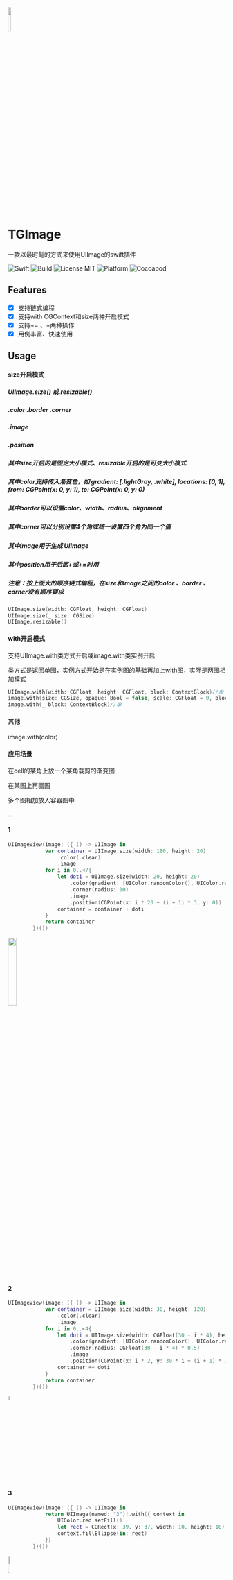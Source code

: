 <img src="https://github.com/targetcloud/TGImage/blob/master/snapShot/Banners.png" width = "12%" hight = "12%"/>

# TGImage

一款以最时髦的方式来使用UIImage的swift插件

![Swift](https://img.shields.io/badge/Swift-3.0-orange.svg)
![Build](https://img.shields.io/badge/build-passing-green.svg)
![License MIT](https://img.shields.io/badge/license-MIT-green.svg?style=flat)
![Platform](https://img.shields.io/cocoapods/p/Pastel.svg?style=flat)
![Cocoapod](https://img.shields.io/badge/pod-v0.0.1-blue.svg)


## Features
- [x] 支持链式编程
- [x] 支持with CGContext和size两种开启模式
- [x] 支持+= 、+两种操作
- [x] 用例丰富、快速使用

## Usage

#### size开启模式

##### UIImage.size() 或.resizable()
##### .color .border .corner
##### .image
##### .position

##### 其中size开启的是固定大小模式、resizable开启的是可变大小模式
##### 其中color支持传入渐变色，如 gradient: [.lightGray, .white], locations: [0, 1], from: CGPoint(x: 0, y: 1), to: CGPoint(x: 0, y: 0)
##### 其中border可以设置color、width、radius、alignment
##### 其中corner可以分别设置4个角或统一设置四个角为同一个值
##### 其中image用于生成 UIImage
##### 其中position用于后面+或+=时用

##### 注意：按上面大的顺序链式编程，在size和image之间的color 、border 、corner没有顺序要求

```swift
UIImage.size(width: CGFloat, height: CGFloat)
UIImage.size(_ size: CGSize)
UIImage.resizable()
```

#### with开启模式

支持UIImage.with类方式开启或image.with类实例开启

类方式是返回单图，实例方式开始是在实例图的基础再加上with图，实际是两图相加模式

```swift
UIImage.with(width: CGFloat, height: CGFloat, block: ContextBlock)//单
image.with(size: CGSize, opaque: Bool = false, scale: CGFloat = 0, block: ContextBlock)//相加
image.with(_ block: ContextBlock)//单
```

#### 其他

image.with(color)


#### 应用场景

在cell的某角上放一个某角载剪的渐变图

在某图上再画图

多个图相加放入容器图中

…

#### 1

```swift
UIImageView(image: ({ () -> UIImage in
            var container = UIImage.size(width: 180, height: 20)
                .color(.clear)
                .image
            for i in 0..<7{
                let doti = UIImage.size(width: 20, height: 20)
                    .color(gradient: [UIColor.randomColor(), UIColor.randomColor()], locations: [0, 1], from: CGPoint(x: 0, y: 0), to: CGPoint(x: 1, y: 1))
                    .corner(radius: 10)
                    .image
                    .position(CGPoint(x: i * 20 + (i + 1) * 3, y: 0))
                container = container + doti
            }
            return container
        })())
```

<img src="https://github.com/targetcloud/TGImage/blob/master/snapShot/1.png" width = "20%" hight = "20%"/>


#### 2

```swift
UIImageView(image: ({ () -> UIImage in
            var container = UIImage.size(width: 30, height: 120)
                .color(.clear)
                .image
            for i in 0..<4{
                let doti = UIImage.size(width: CGFloat(30 - i * 4), height: CGFloat(30 - i * 4))
                    .color(gradient: [UIColor.randomColor(), UIColor.randomColor()], locations: [0, 1], from: CGPoint(x: 0, y: 0), to: CGPoint(x: 1, y: 1))
                    .corner(radius: CGFloat(30 - i * 4) * 0.5)
                    .image
                    .position(CGPoint(x: i * 2, y: 30 * i + (i + 1) * 3))
                container += doti
            }
            return container
        })())
```

<img src="https://github.com/targetcloud/TGImage/blob/master/snapShot/2.png" width = "5%" hight = "5%"/>


#### 3

```swift
UIImageView(image: ({ () -> UIImage in
            return UIImage(named: "3")!.with({ context in
                UIColor.red.setFill()
                let rect = CGRect(x: 39, y: 37, width: 10, height: 10)
                context.fillEllipse(in: rect)
            })
        })())
```

<img src="https://github.com/targetcloud/TGImage/blob/master/snapShot/3.png" width = "10%" hight = "10%"/>


#### 4

```swift
UIImageView(image: UIImage.size(width: 100, height: 100)
            .color(gradient: [.green, .blue], locations: [0, 1], from: CGPoint(x: 0, y: 1), to: CGPoint(x: 0, y: 0))
            .border(gradient: [.red, .yellow], locations: [0, 1], from: CGPoint(x: 0, y: 0), to: CGPoint(x: 1, y: 0))
            .border(width: 5)
            .border(alignment: .outside)
            .corner(topLeft: 20)
            .corner(topRight: 50)
            .corner(bottomLeft: 50)
            .corner(bottomRight: 20)
            .image)
```

<img src="https://github.com/targetcloud/TGImage/blob/master/snapShot/4.png" width = "10%" hight = "10%"/>


#### 5

```swift
UIImageView(image: ({ () -> UIImage in
            let background = UIImage.size(width: 120, height: 120)
                .color(gradient: [.black, .white], locations: [0, 1], from: CGPoint(x: 0, y: 0), to: CGPoint(x: 0, y: 1))
                .corner(radius: 13.5)
                .image
            let circle = UIImage.size(width: 106, height: 106)
                .color(.white)
                .corner(radius: 50)
                .image
            let center = UIImage.size(width: 8, height: 8)
                .color(.black)
                .corner(radius: 3)
                .image
            let clock = background + circle + center
            return clock.with { context in
                context.setLineCap(.round)
                UIColor.black.setStroke()
                context.setLineWidth(2)
                context.move(to: CGPoint(x: clock.size.width / 2, y: clock.size.height / 2))
                context.addLine(to: CGPoint(x: clock.size.width / 2 - 5, y: 15))
                context.move(to: CGPoint(x: clock.size.width / 2, y: clock.size.height / 2))
                context.addLine(to: CGPoint(x: clock.size.width - 25, y: clock.size.height / 2 - 3))
                context.strokePath()
                UIColor.red.setStroke()
                context.setLineWidth(1)
                context.move(to: CGPoint(x: clock.size.width / 2 + 8, y: clock.size.height / 2 - 7))
                context.addLine(to: CGPoint(x: 26, y: clock.size.height / 2 + 35))
                context.strokePath()
                UIColor.red.setFill()
                let rect = CGRect(x: clock.size.width / 2 - 1, y: clock.size.height / 2 - 1, width: 3, height: 3)
                context.fillEllipse(in: rect)
            }
        })())
```

<img src="https://github.com/targetcloud/TGImage/blob/master/snapShot/5.png" width = "10%" hight = "10%"/>


#### 6

```swift
UIImageView(image:
            ({ () -> UIImage in
                let circle = UIImage.size(width: 8, height: 8)
                    .color(.white)
                    .corner(radius: 4)
                    .image
                    .position(CGPoint(x: 5, y: 5))
                return UIImage.size(width: UIScreen.main.bounds.width*0.5, height: 44)
                    .color(gradient: [.red, .white], locations: [0, 1], from: CGPoint(x: 0, y: 0), to: CGPoint(x: 1, y: 1))
                    .corner(bottomRight: 20)
                    .image + circle
            })())
```

<img src="https://github.com/targetcloud/TGImage/blob/master/snapShot/6.png" width = "10%" hight = "10%"/>


```swift
UIImageView(image:
            ({ () -> UIImage in
                let circle = UIImage.size(width: 8, height: 8)
                    .color(.white)
                    .corner(radius: 4)
                    .image
                    .position(CGPoint(x: UIScreen.main.bounds.width * 0.5 - 15, y: 5))
                return UIImage.size(width: UIScreen.main.bounds.width*0.5, height: 44)
                    .color(gradient: [.white, .lightGray], locations: [0, 1], from: CGPoint(x: 0, y: 0), to: CGPoint(x: 1, y: 1))
                    .corner(bottomLeft: 20)
                    .image + circle
            })())
```

<img src="https://github.com/targetcloud/TGImage/blob/master/snapShot/7.png" width = "10%" hight = "10%"/>


```swift
UIImageView(image:
            ({ () -> UIImage in
                return UIImage.size(width: UIScreen.main.bounds.width*0.5, height: 44)
                    .color(gradient: [.white, UIColor.randomColor().withAlphaComponent(0.5)], locations: [0, 1], from: CGPoint(x: 0, y: 0), to: CGPoint(x: 1, y: 1))
                    .corner(topLeft: 20)
                    .image
            })())
```

<img src="https://github.com/targetcloud/TGImage/blob/master/snapShot/8.png" width = "10%" hight = "10%"/>


```swift
UIImageView(image:
            ({ () -> UIImage in
                return UIImage.size(width: UIScreen.main.bounds.width*0.5, height: 22)
                    .color(gradient: [UIColor.randomColor(), .white], locations: [0, 1], from: CGPoint(x: 0, y: 0), to: CGPoint(x: 1, y: 1))
                    .corner(topLeft: 10)
                    .image
            })())
            
UIImageView(image:
            ({ () -> UIImage in
                return UIImage.size(width: UIScreen.main.bounds.width*0.5, height: 22)
                    .color(gradient: [.lightGray, .white], locations: [0, 1], from: CGPoint(x: 0, y: 0), to: CGPoint(x: 1, y: 1))
                    .corner(bottomLeft: 10)
                    .image
            })())
```

<img src="https://github.com/targetcloud/TGImage/blob/master/snapShot/9.png" width = "10%" hight = "10%"/>


#### 更多使用配置组合效果请download本项目或fork本项目查看

## Installation
- 下载并拖动TGImage.swift到你的工程中

- Cocoapods
```
pod 'TGImage'
```

## Reference
- http://blog.csdn.net/callzjy
- https://github.com/targetcloud/baisibudejie
- https://github.com/targetcloud/TGRefreshSwift <img src="https://github.com/targetcloud/TGRefreshSwift/blob/master/logo.png" width = "8%" hight = "8%"/>
- https://github.com/targetcloud/TGLabel <img src="https://github.com/targetcloud/TGLabel/blob/master/logo.png" width = "8%" hight = "8%"/>


如果你觉得赞，请Star
<img src="https://github.com/targetcloud/TGImage/blob/master/snapShot/logo.png" width = "12%" hight = "12%"/>
